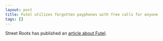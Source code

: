 ```yaml
---
layout: post
title: Futel utilizes forgotten payphones with free calls for anyone
tags: []
---
```

Street Roots has published an [article about Futel](https://www.streetroots.org/news/2024/02/07/futel-upcycles-pay-phones-free-calls).

